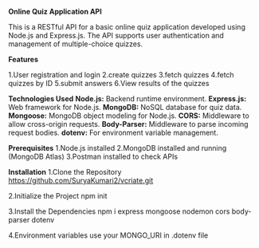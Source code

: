 **Online Quiz Application API**


This is a RESTful API for a basic online quiz application developed using Node.js and Express.js. The API supports user authentication and management of multiple-choice quizzes.

**Features**


1.User registration and login
2.create quizzes
3.fetch quizzes
4.fetch quizzes by ID 
5.submit answers
6.View results of the quizzes

**Technologies Used**
**Node.js:** Backend runtime environment.
**Express.js:** Web framework for Node.js.
**MongoDB:** NoSQL database for quiz data.
**Mongoose:** MongoDB object modeling for Node.js.
**CORS:** Middleware to allow cross-origin requests.
**Body-Parser:** Middleware to parse incoming request bodies.
**dotenv:** For environment variable management.

**Prerequisites**
1.Node.js installed
2.MongoDB installed and running (MongoDB Atlas)
3.Postman installed to check APIs

**Installation**
1.Clone the Repository https://github.com/SuryaKumari2/vcriate.git

2.Initialize the Project npm init

3.Install the Dependencies npm i express mongoose nodemon cors body-parser dotenv

4.Environment variables use your MONGO_URI in .dotenv file
